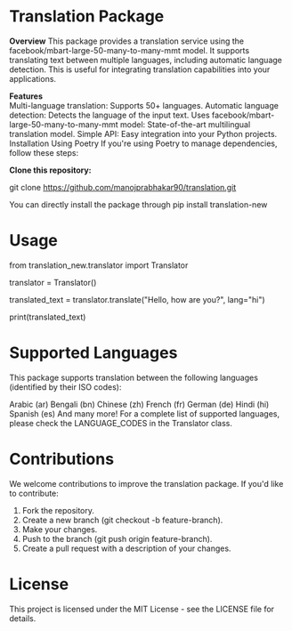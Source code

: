 # **Translation Package**

**Overview**
This package provides a translation service using the facebook/mbart-large-50-many-to-many-mmt model. It supports translating text between multiple languages, including automatic language detection. This is useful for integrating translation capabilities into your applications.

**Features**                                             
Multi-language translation: Supports 50+ languages.
Automatic language detection: Detects the language of the input text.
Uses facebook/mbart-large-50-many-to-many-mmt model: State-of-the-art multilingual translation model.
Simple API: Easy integration into your Python projects.
Installation
Using Poetry
If you're using Poetry to manage dependencies, follow these steps:

**Clone this repository:**

git clone https://github.com/manojprabhakar90/translation.git

You can directly install the package through pip install translation-new

# Usage

from translation_new.translator import Translator

translator = Translator()

translated_text = translator.translate("Hello, how are you?", lang="hi")

print(translated_text)

# Supported Languages

This package supports translation between the following languages (identified by their ISO codes):

Arabic (ar)
Bengali (bn)
Chinese (zh)
French (fr)
German (de)
Hindi (hi)
Spanish (es)
And many more!
For a complete list of supported languages, please check the LANGUAGE_CODES in the Translator class.

# **Contributions** 
We welcome contributions to improve the translation package. If you'd like to contribute:

1. Fork the repository.
2. Create a new branch (git checkout -b feature-branch).
3. Make your changes.
4. Push to the branch (git push origin feature-branch).
5. Create a pull request with a description of your changes.

# **License**

This project is licensed under the MIT License - see the LICENSE file for details.


